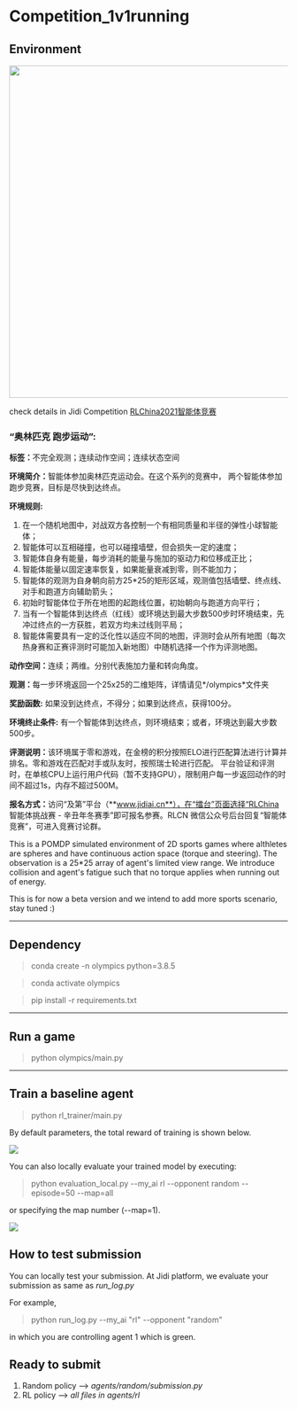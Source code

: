 # Competition_1v1running

## Environment

<img src=https://github.com/jidiai/Competition_Olympics-Running/blob/main/assets/olympics%20running.gif width=600>

check details in Jidi Competition [RLChina2021智能体竞赛](http://www.jidiai.cn/compete_detail?compete=12)


### “奥林匹克 跑步运动”:

<b>标签：</b>不完全观测；连续动作空间；连续状态空间

<b>环境简介：</b>智能体参加奥林匹克运动会。在这个系列的竞赛中，
两个智能体参加跑步竞赛，目标是尽快到达终点。

<b>环境规则:</b> 
1. 在一个随机地图中，对战双方各控制一个有相同质量和半径的弹性小球智能体；
2. 智能体可以互相碰撞，也可以碰撞墙壁，但会损失一定的速度；
3. 智能体自身有能量，每步消耗的能量与施加的驱动力和位移成正比；
4. 智能体能量以固定速率恢复，如果能量衰减到零，则不能加力；
5. 智能体的观测为自身朝向前方25*25的矩形区域，观测值包括墙壁、终点线、对手和跑道方向辅助箭头；
6. 初始时智能体位于所在地图的起跑线位置，初始朝向与跑道方向平行；
7. 当有一个智能体到达终点（红线）或环境达到最大步数500步时环境结束，先冲过终点的一方获胜，若双方均未过线则平局；
8. 智能体需要具有一定的泛化性以适应不同的地图，评测时会从所有地图（每次热身赛和正赛评测时可能加入新地图）中随机选择一个作为评测地图。

<b>动作空间：</b>连续；两维。分别代表施加力量和转向角度。

<b>观测：</b>每一步环境返回一个25x25的二维矩阵，详情请见*/olympics*文件夹

<b>奖励函数:</b> 如果没到达终点，不得分；如果到达终点，获得100分。

<b>环境终止条件:</b> 有一个智能体到达终点，则环境结束；或者，环境达到最大步数500步。

<b>评测说明：</b>该环境属于零和游戏，在金榜的积分按照ELO进行匹配算法进行计算并排名。零和游戏在匹配对手或队友时，按照瑞士轮进行匹配。
平台验证和评测时，在单核CPU上运行用户代码（暂不支持GPU），限制用户每一步返回动作的时间不超过1s，内存不超过500M。

<b>报名方式：</b>访问“及第”平台（**www.jidiai.cn**），在“擂台”页面选择“RLChina 智能体挑战赛 - 辛丑年冬赛季”即可报名参赛。RLCN 微信公众号后台回复“智能体竞赛”，可进入竞赛讨论群。

This is a POMDP simulated environment of 2D sports games where althletes are spheres and have continuous action space (torque and steering). The observation is a 25*25 array of agent's limited view range. We introduce collision and agent's fatigue such that no torque applies when running out of energy.

This is for now a beta version and we intend to add more sports scenario, stay tuned :)

---
## Dependency

>conda create -n olympics python=3.8.5

>conda activate olympics

>pip install -r requirements.txt

---

## Run a game

>python olympics/main.py

---

## Train a baseline agent 

>python rl_trainer/main.py

By default parameters, the total reward of training is shown below.

<img src=https://github.com/jidiai/Competition_Olympics-Running/blob/main/assets/PPO%20map1%20training%20(run1).png>

You can also locally evaluate your trained model by executing:

>python evaluation_local.py --my_ai rl --opponent random --episode=50 --map=all

or specifying the map number (--map=1).

<img src="https://github.com/jidiai/Competition_Olympics-Running/blob/main/assets/evaluation_local_results.png">


## How to test submission

You can locally test your submission. At Jidi platform, we evaluate your submission as same as *run_log.py*

For example,

>python run_log.py --my_ai "rl" --opponent "random"

in which you are controlling agent 1 which is green.

## Ready to submit

1. Random policy --> *agents/random/submission.py*
2. RL policy --> *all files in agents/rl*
